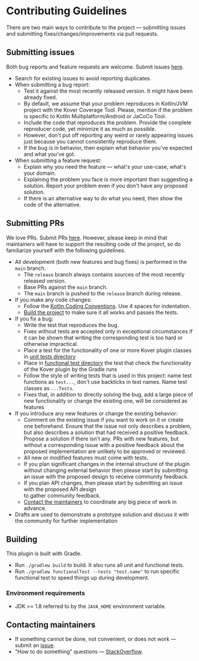 # Contributing Guidelines

There are two main ways to contribute to the project &mdash; submitting issues and submitting 
fixes/changes/improvements via pull requests.

## Submitting issues

Both bug reports and feature requests are welcome.
Submit issues [here](https://github.com/Kotlin/kotlinx-kover/issues).

* Search for existing issues to avoid reporting duplicates.
* When submitting a bug report:
  * Test it against the most recently released version. It might have been already fixed.
  * By default, we assume that your problem reproduces in Kotlin/JVM project with the Kover Coverage Tool. Please, mention if the problem is
    specific to Kotlin Multiplatform/Android or JaCoCo Tool. 
  * Include the code that reproduces the problem. Provide the complete reproducer code, yet minimize it as much as possible.
  * However, don't put off reporting any weird or rarely appearing issues just because you cannot consistently 
    reproduce them.
  * If the bug is in behavior, then explain what behavior you've expected and what you've got.  
* When submitting a feature request:
  * Explain why you need the feature &mdash; what's your use-case, what's your domain.
  * Explaining the problem you face is more important than suggesting a solution. 
    Report your problem even if you don't have any proposed solution.
  * If there is an alternative way to do what you need, then show the code of the alternative.

## Submitting PRs

We love PRs. Submit PRs [here](https://github.com/Kotlin/kotlinx-kover/pulls).
However, please keep in mind that maintainers will have to support the resulting code of the project,
so do familiarize yourself with the following guidelines. 

* All development (both new features and bug fixes) is performed in the `main` branch.
  * The `release` branch always contains sources of the most recently released version.
  * Base PRs against the `main` branch.
  * The `main` branch is pushed to the `release` branch during release.
* If you make any code changes:
  * Follow the [Kotlin Coding Conventions](https://kotlinlang.org/docs/reference/coding-conventions.html). 
    Use 4 spaces for indentation.
  * [Build the project](#building) to make sure it all works and passes the tests.
* If you fix a bug:
  * Write the test that reproduces the bug.
  * Fixes without tests are accepted only in exceptional circumstances if it can be shown that writing the 
    corresponding test is too hard or otherwise impractical.
  * Place a test for the functionality of one or more Kover plugin classes in [unit tests directory](src/test/kotlin)
  * Place in [functional test directory](src/functionalTest/kotlin) the test that check the functionality of the Kover plugin by the Gradle runs
  * Follow the style of writing tests that is used in this project: 
    name test functions as `test...`, don't use backticks in test names. Name test classes as `...Tests`.
  * Fixes that, in addition to directly solving the bug, add a large piece of new functionality or change the existing one, will be considered as features
* If you introduce any new features or change the existing behavior:
  * Comment on the existing issue if you want to work on it or create one beforehand. 
    Ensure that the issue not only describes a problem, but also describes a solution that had received a positive feedback. Propose a solution if there isn't any.
    PRs with new features, but without a corresponding issue with a positive feedback about the proposed implementation are unlikely to
    be approved or reviewed.
  * All new or modified features must come with tests.
  * If you plan significant changes in the internal structure of the plugin without changing external behavior then please start by submitting an issue with the
    proposed design to receive community feedback.
  * If you plan API changes, then please start by submitting an issue with the proposed API design  
    to gather community feedback.
  * [Contact the maintainers](#contacting-maintainers) to coordinate any big piece of work in advance.
* Drafts are used to demonstrate a prototype solution and discuss it with the community for further implementation

## Building

This plugin is built with Gradle. 

* Run `./gradlew build` to build. It also runs all unit and functional tests.
* Run `./gradlew functionalTest --tests "test.name"` to run specific functional test to speed 
  things up during development.

### Environment requirements

* JDK >= 1.8 referred to by the `JAVA_HOME` environment variable.

## Contacting maintainers

* If something cannot be done, not convenient, or does not work &mdash; submit an [issue](#submitting-issues).
* "How to do something" questions &mdash; [StackOverflow](https://stackoverflow.com).

